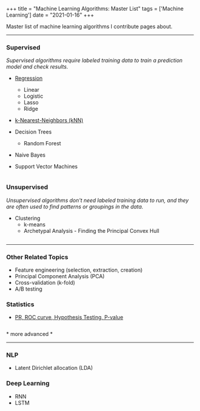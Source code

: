 +++
title = "Machine Learning Algorithms: Master List"
tags = ['Machine Learning']
date = "2021-01-16"
+++


Master list of machine learning algorithms I contribute pages about.


---

### Supervised

*Supervised algorithms require labeled training data to train a prediction model and check results.*

- [Regression](/regression-overview)
	- Linear
	- Logistic
	- Lasso
	- Ridge

- [k-Nearest-Neighbors (kNN)](/knn)

- Decision Trees
	- Random Forest  <!-- ExtraTreesClassifier -->

- Naive Bayes

- Support Vector Machines


![]()

### Unsupervised

*Unsupervised algorithms don't need labeled training data to run, and they are often used to find patterns or groupings in the data.*

- Clustering
	- k-means 
	- Archetypal Analysis - Finding the Principal Convex Hull


![]()

---

### Other Related Topics

- Feature engineering (selection, extraction, creation)
- Principal Component Analysis (PCA)
- Cross-validation (k-fold)
- A/B testing


### Statistics
- [PR, ROC curve, Hypothesis Testing, P-value](/stats_1)

![]()


\* more advanced *

---

### NLP
- Latent Dirichlet allocation (LDA)

### Deep Learning
- RNN
- LSTM

